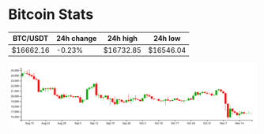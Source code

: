 # Bitcoin Stats

BTC/USDT|24h change|24h high|24h low|
|---|---|---|---|
|$16662.16|-0.23%|$16732.85|$16546.04|

<img src="./chart.svg">
